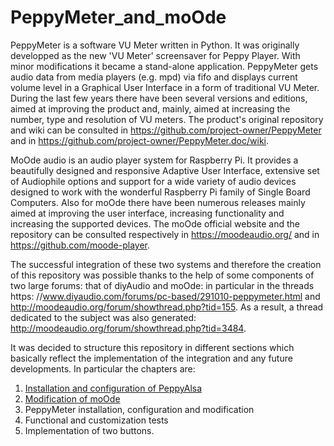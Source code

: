 # PeppyMeter_and_moOde
PeppyMeter is a software VU Meter written in Python. It was originally developped as the new 'VU Meter' screensaver for Peppy Player. With minor modifications it became a stand-alone application. PeppyMeter gets audio data from media players (e.g. mpd) via fifo and displays current volume level in a Graphical User Interface in a form of traditional VU Meter. During the last few years there have been several versions and editions, aimed at improving the product and, mainly, aimed at increasing the number, type and resolution of VU meters. The product's original repository and wiki can be consulted in https://github.com/project-owner/PeppyMeter and in https://github.com/project-owner/PeppyMeter.doc/wiki.

MoOde audio is an audio player system for Raspberry Pi. It provides a beautifully designed and responsive Adaptive User Interface, extensive set of Audiophile options and support for a wide variety of audio devices designed to work with the wonderful Raspberry Pi family of Single Board Computers. Also for moOde there have been numerous releases mainly aimed at improving the user interface, increasing functionality and increasing the supported devices. The moOde official website and the repository can be consulted respectively in https://moodeaudio.org/ and in https://github.com/moode-player.

The successful integration of these two systems and therefore the creation of this repository was possible thanks to the help of some components of two large forums: that of diyAudio and moOde: in particular in the threads https: //www.diyaudio.com/forums/pc-based/291010-peppymeter.html and http://moodeaudio.org/forum/showthread.php?tid=155.
As a result, a thread dedicated to the subject was also generated: http://moodeaudio.org/forum/showthread.php?tid=3484.

It was decided to structure this repository in different sections which basically reflect the implementation of the integration and any future developments.
In particular the chapters are:
1. [Installation and configuration of PeppyAlsa](https://github.com/FdeAlexa/PeppyMeter_and_moOde/blob/main/1_PeppyAlsa.md)
2. [Modification of moOde](https://github.com/FdeAlexa/PeppyMeter_and_moOde/blob/main/2_moOde)
3. PeppyMeter installation, configuration and modification
4. Functional and customization tests
5. Implementation of two buttons.
